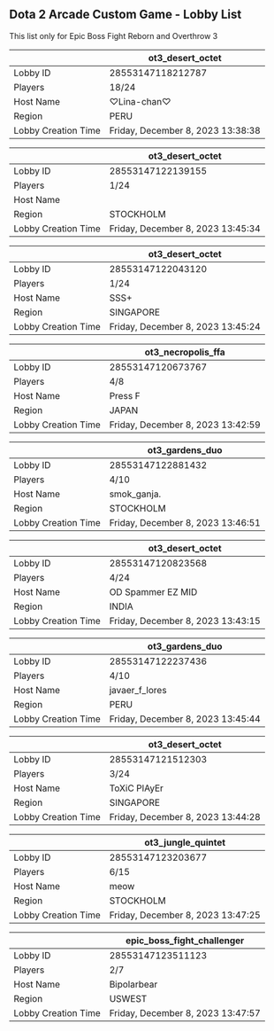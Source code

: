 ## Dota 2 Arcade Custom Game - Lobby List

This list only for Epic Boss Fight Reborn and Overthrow 3

|  | ot3_desert_octet |
| ------ | ------ |
| Lobby ID | 28553147118212787 |
| Players | 18/24 |
| Host Name | ♡Lina-chan♡ |
| Region | PERU |
| Lobby Creation Time | Friday, December 8, 2023 13:38:38 |


|  | ot3_desert_octet |
| ------ | ------ |
| Lobby ID | 28553147122139155 |
| Players | 1/24 |
| Host Name | <LiMbO> |
| Region | STOCKHOLM |
| Lobby Creation Time | Friday, December 8, 2023 13:45:34 |


|  | ot3_desert_octet |
| ------ | ------ |
| Lobby ID | 28553147122043120 |
| Players | 1/24 |
| Host Name | SSS+ |
| Region | SINGAPORE |
| Lobby Creation Time | Friday, December 8, 2023 13:45:24 |


|  | ot3_necropolis_ffa |
| ------ | ------ |
| Lobby ID | 28553147120673767 |
| Players | 4/8 |
| Host Name | Press F |
| Region | JAPAN |
| Lobby Creation Time | Friday, December 8, 2023 13:42:59 |


|  | ot3_gardens_duo |
| ------ | ------ |
| Lobby ID | 28553147122881432 |
| Players | 4/10 |
| Host Name | smok_ganja. |
| Region | STOCKHOLM |
| Lobby Creation Time | Friday, December 8, 2023 13:46:51 |


|  | ot3_desert_octet |
| ------ | ------ |
| Lobby ID | 28553147120823568 |
| Players | 4/24 |
| Host Name | OD Spammer EZ MID |
| Region | INDIA |
| Lobby Creation Time | Friday, December 8, 2023 13:43:15 |


|  | ot3_gardens_duo |
| ------ | ------ |
| Lobby ID | 28553147122237436 |
| Players | 4/10 |
| Host Name | javaer_f_lores |
| Region | PERU |
| Lobby Creation Time | Friday, December 8, 2023 13:45:44 |


|  | ot3_desert_octet |
| ------ | ------ |
| Lobby ID | 28553147121512303 |
| Players | 3/24 |
| Host Name | ToXiC PlAyEr |
| Region | SINGAPORE |
| Lobby Creation Time | Friday, December 8, 2023 13:44:28 |


|  | ot3_jungle_quintet |
| ------ | ------ |
| Lobby ID | 28553147123203677 |
| Players | 6/15 |
| Host Name | meow |
| Region | STOCKHOLM |
| Lobby Creation Time | Friday, December 8, 2023 13:47:25 |


|  | epic_boss_fight_challenger |
| ------ | ------ |
| Lobby ID | 28553147123511123 |
| Players | 2/7 |
| Host Name | Bipolarbear |
| Region | USWEST |
| Lobby Creation Time | Friday, December 8, 2023 13:47:57 |


